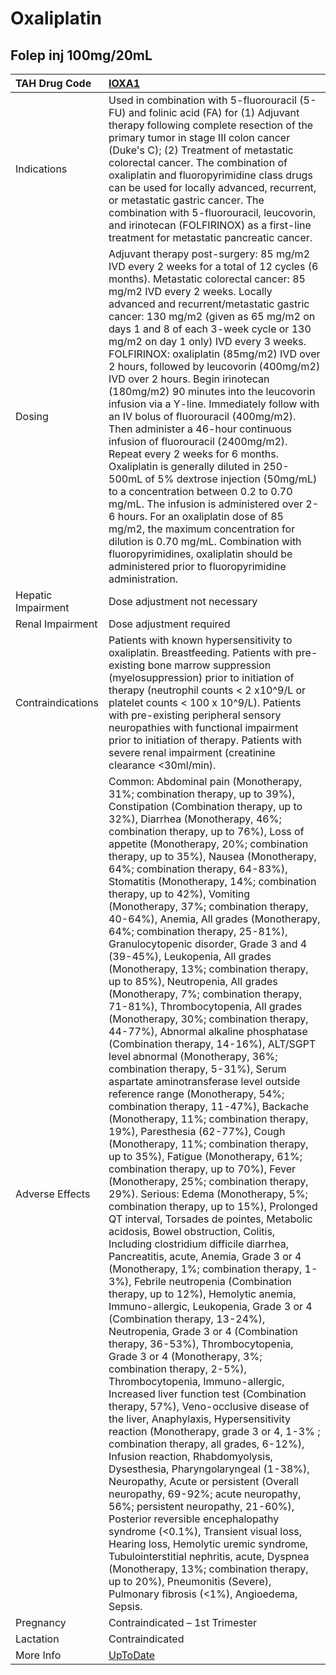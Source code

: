 # Oxaliplatin

## Folep inj 100mg/20mL

| TAH Drug Code      | [IOXA1](https://www.tahsda.org.tw/drugs/hissearch.php?drug_code=IOXA1)                                                                                                                                                                                                                                                                                                                                                                                                                                                                                                                                                                                                                                                                                                                                                                                                                                                                                                                                                                                                                                                                                                                                                                                                                                                                                                                                                                                                                                                                                                                                                                                                                                                                                                                                                                                                                                                                                                                                                                                                                                                                                                                                                                                                                                                                                                                                                                                                                                                                                                                                                                                 |
|:-------------------|:-------------------------------------------------------------------------------------------------------------------------------------------------------------------------------------------------------------------------------------------------------------------------------------------------------------------------------------------------------------------------------------------------------------------------------------------------------------------------------------------------------------------------------------------------------------------------------------------------------------------------------------------------------------------------------------------------------------------------------------------------------------------------------------------------------------------------------------------------------------------------------------------------------------------------------------------------------------------------------------------------------------------------------------------------------------------------------------------------------------------------------------------------------------------------------------------------------------------------------------------------------------------------------------------------------------------------------------------------------------------------------------------------------------------------------------------------------------------------------------------------------------------------------------------------------------------------------------------------------------------------------------------------------------------------------------------------------------------------------------------------------------------------------------------------------------------------------------------------------------------------------------------------------------------------------------------------------------------------------------------------------------------------------------------------------------------------------------------------------------------------------------------------------------------------------------------------------------------------------------------------------------------------------------------------------------------------------------------------------------------------------------------------------------------------------------------------------------------------------------------------------------------------------------------------------------------------------------------------------------------------------------------------------|
| Indications        | Used in combination with 5-fluorouracil (5-FU) and folinic acid (FA) for (1) Adjuvant therapy following complete resection of the primary tumor in stage III colon cancer (Duke's C); (2) Treatment of metastatic colorectal cancer. The combination of oxaliplatin and fluoropyrimidine class drugs can be used for locally advanced, recurrent, or metastatic gastric cancer. The combination with 5-fluorouracil, leucovorin, and irinotecan (FOLFIRINOX) as a first-line treatment for metastatic pancreatic cancer.                                                                                                                                                                                                                                                                                                                                                                                                                                                                                                                                                                                                                                                                                                                                                                                                                                                                                                                                                                                                                                                                                                                                                                                                                                                                                                                                                                                                                                                                                                                                                                                                                                                                                                                                                                                                                                                                                                                                                                                                                                                                                                                               |
| Dosing             | Adjuvant therapy post-surgery: 85 mg/m2 IVD every 2 weeks for a total of 12 cycles (6 months). Metastatic colorectal cancer: 85 mg/m2 IVD every 2 weeks. Locally advanced and recurrent/metastatic gastric cancer: 130 mg/m2 (given as 65 mg/m2 on days 1 and 8 of each 3-week cycle or 130 mg/m2 on day 1 only) IVD every 3 weeks. FOLFIRINOX: oxaliplatin (85mg/m2) IVD over 2 hours, followed by leucovorin (400mg/m2) IVD over 2 hours. Begin irinotecan (180mg/m2) 90 minutes into the leucovorin infusion via a Y-line. Immediately follow with an IV bolus of fluorouracil (400mg/m2). Then administer a 46-hour continuous infusion of fluorouracil (2400mg/m2). Repeat every 2 weeks for 6 months. Oxaliplatin is generally diluted in 250-500mL of 5% dextrose injection (50mg/mL) to a concentration between 0.2 to 0.70 mg/mL. The infusion is administered over 2-6 hours. For an oxaliplatin dose of 85 mg/m2, the maximum concentration for dilution is 0.70 mg/mL. Combination with fluoropyrimidines, oxaliplatin should be administered prior to fluoropyrimidine administration.                                                                                                                                                                                                                                                                                                                                                                                                                                                                                                                                                                                                                                                                                                                                                                                                                                                                                                                                                                                                                                                                                                                                                                                                                                                                                                                                                                                                                                                                                                                                                    |
| Hepatic Impairment | Dose adjustment not necessary                                                                                                                                                                                                                                                                                                                                                                                                                                                                                                                                                                                                                                                                                                                                                                                                                                                                                                                                                                                                                                                                                                                                                                                                                                                                                                                                                                                                                                                                                                                                                                                                                                                                                                                                                                                                                                                                                                                                                                                                                                                                                                                                                                                                                                                                                                                                                                                                                                                                                                                                                                                                                          |
| Renal Impairment   | Dose adjustment required                                                                                                                                                                                                                                                                                                                                                                                                                                                                                                                                                                                                                                                                                                                                                                                                                                                                                                                                                                                                                                                                                                                                                                                                                                                                                                                                                                                                                                                                                                                                                                                                                                                                                                                                                                                                                                                                                                                                                                                                                                                                                                                                                                                                                                                                                                                                                                                                                                                                                                                                                                                                                               |
| Contraindications  | Patients with known hypersensitivity to oxaliplatin. Breastfeeding. Patients with pre-existing bone marrow suppression (myelosuppression) prior to initiation of therapy (neutrophil counts < 2 x10^9/L or platelet counts < 100 x 10^9/L). Patients with pre-existing peripheral sensory neuropathies with functional impairment prior to initiation of therapy. Patients with severe renal impairment (creatinine clearance <30ml/min).                                                                                                                                                                                                                                                                                                                                                                                                                                                                                                                                                                                                                                                                                                                                                                                                                                                                                                                                                                                                                                                                                                                                                                                                                                                                                                                                                                                                                                                                                                                                                                                                                                                                                                                                                                                                                                                                                                                                                                                                                                                                                                                                                                                                              |
| Adverse Effects    | Common: Abdominal pain (Monotherapy, 31%; combination therapy, up to 39%), Constipation (Combination therapy, up to 32%), Diarrhea (Monotherapy, 46%; combination therapy, up to 76%), Loss of appetite (Monotherapy, 20%; combination therapy, up to 35%), Nausea (Monotherapy, 64%; combination therapy, 64-83%), Stomatitis (Monotherapy, 14%; combination therapy, up to 42%), Vomiting (Monotherapy, 37%; combination therapy, 40-64%), Anemia, All grades (Monotherapy, 64%; combination therapy, 25-81%), Granulocytopenic disorder, Grade 3 and 4 (39-45%), Leukopenia, All grades (Monotherapy, 13%; combination therapy, up to 85%), Neutropenia, All grades (Monotherapy, 7%; combination therapy, 71-81%), Thrombocytopenia, All grades (Monotherapy, 30%; combination therapy, 44-77%), Abnormal alkaline phosphatase (Combination therapy, 14-16%), ALT/SGPT level abnormal (Monotherapy, 36%; combination therapy, 5-31%), Serum aspartate aminotransferase level outside reference range (Monotherapy, 54%; combination therapy, 11-47%), Backache (Monotherapy, 11%; combination therapy, 19%), Paresthesia (62-77%), Cough (Monotherapy, 11%; combination therapy, up to 35%), Fatigue (Monotherapy, 61%; combination therapy, up to 70%), Fever (Monotherapy, 25%; combination therapy, 29%). Serious: Edema (Monotherapy, 5%; combination therapy, up to 15%), Prolonged QT interval, Torsades de pointes, Metabolic acidosis, Bowel obstruction, Colitis, Including clostridium difficile diarrhea, Pancreatitis, acute, Anemia, Grade 3 or 4 (Monotherapy, 1%; combination therapy, 1-3%), Febrile neutropenia (Combination therapy, up to 12%), Hemolytic anemia, Immuno-allergic, Leukopenia, Grade 3 or 4 (Combination therapy, 13-24%), Neutropenia, Grade 3 or 4 (Combination therapy, 36-53%), Thrombocytopenia, Grade 3 or 4 (Monotherapy, 3%; combination therapy, 2-5%), Thrombocytopenia, Immuno-allergic, Increased liver function test (Combination therapy, 57%), Veno-occlusive disease of the liver, Anaphylaxis, Hypersensitivity reaction (Monotherapy, grade 3 or 4, 1-3% ; combination therapy, all grades, 6-12%), Infusion reaction, Rhabdomyolysis, Dysesthesia, Pharyngolaryngeal (1-38%), Neuropathy, Acute or persistent (Overall neuropathy, 69-92%; acute neuropathy, 56%; persistent neuropathy, 21-60%), Posterior reversible encephalopathy syndrome (<0.1%), Transient visual loss, Hearing loss, Hemolytic uremic syndrome, Tubulointerstitial nephritis, acute, Dyspnea (Monotherapy, 13%; combination therapy, up to 20%), Pneumonitis (Severe), Pulmonary fibrosis (<1%), Angioedema, Sepsis. |
| Pregnancy          | Contraindicated – 1st Trimester                                                                                                                                                                                                                                                                                                                                                                                                                                                                                                                                                                                                                                                                                                                                                                                                                                                                                                                                                                                                                                                                                                                                                                                                                                                                                                                                                                                                                                                                                                                                                                                                                                                                                                                                                                                                                                                                                                                                                                                                                                                                                                                                                                                                                                                                                                                                                                                                                                                                                                                                                                                                                        |
| Lactation          | Contraindicated                                                                                                                                                                                                                                                                                                                                                                                                                                                                                                                                                                                                                                                                                                                                                                                                                                                                                                                                                                                                                                                                                                                                                                                                                                                                                                                                                                                                                                                                                                                                                                                                                                                                                                                                                                                                                                                                                                                                                                                                                                                                                                                                                                                                                                                                                                                                                                                                                                                                                                                                                                                                                                        |
| More Info          | [UpToDate](https://www.uptodate.com/contents/oxaliplatin-drug-information)                                                                                                                                                                                                                                                                                                                                                                                                                                                                                                                                                                                                                                                                                                                                                                                                                                                                                                                                                                                                                                                                                                                                                                                                                                                                                                                                                                                                                                                                                                                                                                                                                                                                                                                                                                                                                                                                                                                                                                                                                                                                                                                                                                                                                                                                                                                                                                                                                                                                                                                                                                             |

